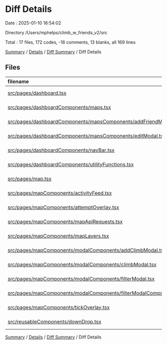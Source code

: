 # Diff Details

Date : 2025-01-10 16:54:02

Directory /Users/mphelps/climb_w_friends_v2/src

Total : 17 files,  172 codes, -16 comments, 13 blanks, all 169 lines

[Summary](results.md) / [Details](details.md) / [Diff Summary](diff.md) / Diff Details

## Files
| filename | language | code | comment | blank | total |
| :--- | :--- | ---: | ---: | ---: | ---: |
| [src/pages/dashboard.tsx](/src/pages/dashboard.tsx) | TypeScript JSX | 9 | 0 | -1 | 8 |
| [src/pages/dashboardComponents/maps.tsx](/src/pages/dashboardComponents/maps.tsx) | TypeScript JSX | 12 | 0 | 1 | 13 |
| [src/pages/dashboardComponents/mapsComponents/addFriendModal.tsx](/src/pages/dashboardComponents/mapsComponents/addFriendModal.tsx) | TypeScript JSX | -1 | 0 | 1 | 0 |
| [src/pages/dashboardComponents/mapsComponents/editModal.tsx](/src/pages/dashboardComponents/mapsComponents/editModal.tsx) | TypeScript JSX | 137 | 0 | 11 | 148 |
| [src/pages/dashboardComponents/navBar.tsx](/src/pages/dashboardComponents/navBar.tsx) | TypeScript JSX | 8 | 0 | -1 | 7 |
| [src/pages/dashboardComponents/utilityFunctions.tsx](/src/pages/dashboardComponents/utilityFunctions.tsx) | TypeScript JSX | -1 | -9 | -1 | -11 |
| [src/pages/map.tsx](/src/pages/map.tsx) | TypeScript JSX | -1 | 0 | 1 | 0 |
| [src/pages/mapComponents/activityFeed.tsx](/src/pages/mapComponents/activityFeed.tsx) | TypeScript JSX | 1 | 0 | 0 | 1 |
| [src/pages/mapComponents/attemptOverlay.tsx](/src/pages/mapComponents/attemptOverlay.tsx) | TypeScript JSX | 1 | 0 | -1 | 0 |
| [src/pages/mapComponents/mapApiRequests.tsx](/src/pages/mapComponents/mapApiRequests.tsx) | TypeScript JSX | -1 | 0 | 0 | -1 |
| [src/pages/mapComponents/mapLayers.tsx](/src/pages/mapComponents/mapLayers.tsx) | TypeScript JSX | -1 | 0 | 1 | 0 |
| [src/pages/mapComponents/modalComponents/addClimbModal.tsx](/src/pages/mapComponents/modalComponents/addClimbModal.tsx) | TypeScript JSX | 9 | 3 | 2 | 14 |
| [src/pages/mapComponents/modalComponents/climbModal.tsx](/src/pages/mapComponents/modalComponents/climbModal.tsx) | TypeScript JSX | 0 | 0 | 1 | 1 |
| [src/pages/mapComponents/modalComponents/filterModal.tsx](/src/pages/mapComponents/modalComponents/filterModal.tsx) | TypeScript JSX | -1 | -10 | 0 | -11 |
| [src/pages/mapComponents/modalComponents/filterModalComponents.tsx/GradeDropDowns.tsx](/src/pages/mapComponents/modalComponents/filterModalComponents.tsx/GradeDropDowns.tsx) | TypeScript JSX | 1 | 0 | 0 | 1 |
| [src/pages/mapComponents/tickOverlay.tsx](/src/pages/mapComponents/tickOverlay.tsx) | TypeScript JSX | 2 | 0 | 0 | 2 |
| [src/reusableComponents/downDrop.tsx](/src/reusableComponents/downDrop.tsx) | TypeScript JSX | -2 | 0 | -1 | -3 |

[Summary](results.md) / [Details](details.md) / [Diff Summary](diff.md) / Diff Details